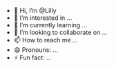 - 👋 Hi, I’m @Lilly
- 👀 I’m interested in ...
- 🌱 I’m currently learning ...
- 💞️ I’m looking to collaborate on ...
- 📫 How to reach me ...
- 😄 Pronouns: ...
- ⚡ Fun fact: ...

<!---
Lilly/Lilly is a ✨ special ✨ repository because its `README.md` (this file) appears on your GitHub profile.
You can click the Preview link to take a look at your changes.
--->

